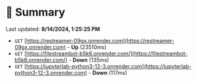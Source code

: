 # 📖 Summary
Last updated: **8/14/2024, 1:25:25 PM**

- `GET` [https://restreamer-09gx.onrender.com](https://restreamer-09gx.onrender.com) - **Up** (23510ms)
- `GET` [https://filestreambot-b5k6.onrender.com/](https://filestreambot-b5k6.onrender.com/) - **Down** (135ms)
- `GET` [https://jupyterlab-python3-12-3.onrender.com](https://jupyterlab-python3-12-3.onrender.com) - **Down** (117ms)
